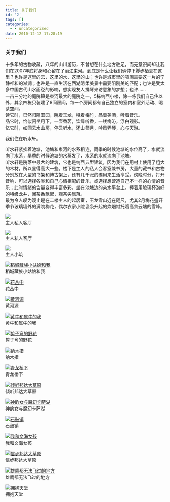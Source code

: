 ```yaml
---
title: 关于我们
id: '2'
tags: []
categories:
  - - uncategorized
date: 2010-12-12 17:28:19
---
```


### 关于我们

十多年的古物收藏，八年的山川游历，不曾想在什么地方驻足，而无意识间却让我们在2007年底将身和心留在了丽江束河。到底是什么让我们俩停下脚步栖息在这里？也许是这里的云，这里的水、这里的山；也许是城市里的喧闹需要这一片的宁静祥和的滋润；也许是一直生活在西湖阴柔美景中需要阳刚美的匹配；也许是受太多中国古代山水画卷的影响，想实现友人携琴来访意象的梦想；也许……  
一亩三分地的庭院算是束河最大的庭院之一，5栋纳西小楼，除一栋我们自己住以外，其余四栋只装建了8间房间，每一个房间都有自己独立的室内和室外活动、喝茶空间。  
读它时，已然归隐田园，眺着玉龙，嗅着梅竹，品着美酒，听着音乐。  
品它时，恰似闲坐月下，一壶香茗，饮绿听香，一缕梅沁，浮白观影。  
忆它时，如回云水山房，停云听水，还山筛月，吟风弄琴，心与天游。

我们住在听水轩。

听水轩紧挨着池塘，池塘和束河的水系相连，雨季的时候池塘的水位高了，水就流向了水系，旱季的时候池塘的水蒸发了，水系的水就流向了池塘。  
听水轩是院落中最大的建筑，它也是纳西典型建筑，因为我们在用材上使用了粗大的木材，所以显得高大一些。楼下是主人的私人会客室兼书房，大量的藏书和古物分别放在大型的书架和博古架上，还有几千张的碟用来生活享受。傍晚时分，打开音响，可以选择各类和自己心情相配的音乐，或选择想营造自己不一样的心情的音乐；此时情绪的含量变得丰富多彩，坐在池塘边的亲水平台上。捧着用玻璃杯泡好的特级龙井，闻茶香飘起，观茶尖飘落。  
最为令人叹为观止是在二楼主人的起居室，玉龙雪山近在咫尺，尤其2月梅花盛开季节玻璃墙外的满院梅花，偶尔农家小院袅袅升起的炊烟衬托着高耸云端的雪峰。

[![](upfile/aboutus/aboutus15-s.jpg)](upfile/aboutus/aboutus15.jpg "主人私人客厅")  
主人私人客厅

[![](upfile/aboutus/aboutus16-s.jpg)](upfile/aboutus/aboutus16.jpg "主人私人客厅")  
主人私人客厅

[![](upfile/aboutus/aboutus17-s.jpg)](upfile/aboutus/aboutus17.jpg "主人小筑")  
主人小筑

[![](upfile/aboutus/aboutus01-s.jpg "稻城藏族小姑娘和我")](upfile/aboutus/aboutus01.jpg "稻城藏族小姑娘和我")  
稻城藏族小姑娘和我

[![](upfile/aboutus/aboutus02-s.jpg "花丛中")](upfile/aboutus/aboutus02.jpg "花丛中")  
花丛中

[![](upfile/aboutus/aboutus03-s.jpg "黄河源")](upfile/aboutus/aboutus03.jpg "黄河源")  
黄河源

[![](upfile/aboutus/aboutus04-s.jpg "黄牛和属牛的我")](upfile/aboutus/aboutus04.jpg "黄牛和属牛的我")  
黄牛和属牛的我

[![](upfile/aboutus/aboutus05-s.jpg "剪子弯的野花")](upfile/aboutus/aboutus05.jpg "剪子弯的野花")  
剪子弯的野花

[![](upfile/aboutus/aboutus06-s.jpg "纳木措")](upfile/aboutus/aboutus06.jpg "纳木措")  
纳木措

[![](upfile/aboutus/aboutus07-s.jpg "青龙桥下")](upfile/aboutus/aboutus07.jpg "青龙桥下")  
青龙桥下

[![](upfile/aboutus/aboutus08-s.jpg "倾听邦达大草原")](upfile/aboutus/aboutus08.jpg "倾听邦达大草原")  
倾听邦达大草原

[![](upfile/aboutus/aboutus09-s.jpg "神韵女与魔幻卡萨湖")](upfile/aboutus/aboutus09.jpg "神韵女与魔幻卡萨湖2")  
神韵女与魔幻卡萨湖

[![](upfile/aboutus/aboutus10-s.jpg "石鼓镇")](upfile/aboutus/aboutus10.jpg "石鼓镇")  
石鼓镇

[![](upfile/aboutus/aboutus11-s.jpg "我和文海女孩")](upfile/aboutus/aboutus11.jpg "我和文海女孩")  
我和文海女孩

[![](upfile/aboutus/aboutus12.jpg "信步邦达大草原")](upfile/aboutus/aboutus12.jpg "信步邦达大草原")  
信步邦达大草原

[![](upfile/aboutus/aboutus13-s.jpg "雄鹰都无法飞过的地方")](upfile/aboutus/aboutus13.jpg "雄鹰都无法飞过的地方")  
雄鹰都无法飞过的地方

[![](upfile/aboutus/aboutus14-s.jpg "拥抱天堂")](upfile/aboutus/aboutus14.jpg "拥抱天堂")  
拥抱天堂